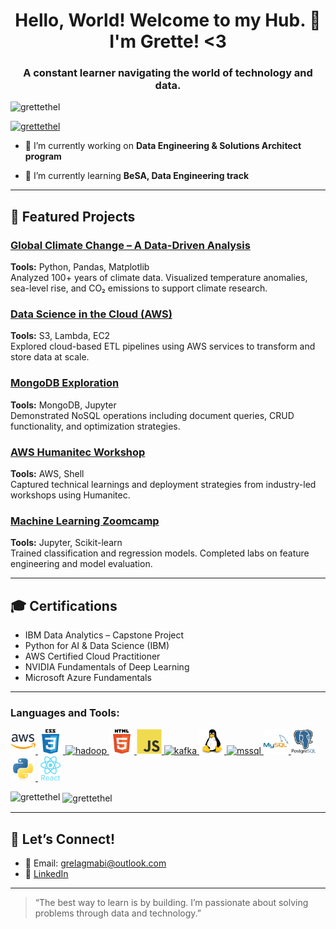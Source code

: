 <h1 align="center"> Hello, World! Welcome to my Hub. 👋 I'm Grette! <3 </h1>
<h3 align="center">A constant learner navigating the world of technology and data.</h3>

<p align="left"> <img src="https://komarev.com/ghpvc/?username=grettethel&label=Profile%20views&color=0e75b6&style=flat" alt="grettethel" /> </p>

<p align="left"> <a href="https://github.com/ryo-ma/github-profile-trophy"><img src="https://github-profile-trophy.vercel.app/?username=grettethel" alt="grettethel" /></a> </p>

- 🔭 I’m currently working on **Data Engineering & Solutions Architect program**

- 🌱 I’m currently learning **BeSA, Data Engineering track**


---

## 🚀 Featured Projects

### [Global Climate Change – A Data-Driven Analysis](https://github.com/GretteThel/Global-Climate-Change-A-Data-Driven-Analysis)
**Tools:** Python, Pandas, Matplotlib  
Analyzed 100+ years of climate data. Visualized temperature anomalies, sea-level rise, and CO₂ emissions to support climate research.

### [Data Science in the Cloud (AWS)](https://github.com/GretteThel/Data-Science-in-the-Cloud)
**Tools:** S3, Lambda, EC2  
Explored cloud-based ETL pipelines using AWS services to transform and store data at scale.

### [MongoDB Exploration](https://github.com/GretteThel/MongoDB)
**Tools:** MongoDB, Jupyter  
Demonstrated NoSQL operations including document queries, CRUD functionality, and optimization strategies.

### [AWS Humanitec Workshop](https://github.com/GretteThel/-AWS-DNB-Humanitec-Platform-Engineering)
**Tools:** AWS, Shell  
Captured technical learnings and deployment strategies from industry-led workshops using Humanitec.

### [Machine Learning Zoomcamp](https://github.com/GretteThel/machine-learning-zoomcamp)
**Tools:** Jupyter, Scikit-learn  
Trained classification and regression models. Completed labs on feature engineering and model evaluation.

---

## 🎓 Certifications

- IBM Data Analytics – Capstone Project
- Python for AI & Data Science (IBM)
- AWS Certified Cloud Practitioner
- NVIDIA Fundamentals of Deep Learning
- Microsoft Azure Fundamentals

---

<h3 align="left">Languages and Tools:</h3>
<p align="left"> <a href="https://aws.amazon.com" target="_blank" rel="noreferrer"> <img src="https://raw.githubusercontent.com/devicons/devicon/master/icons/amazonwebservices/amazonwebservices-original-wordmark.svg" alt="aws" width="40" height="40"/> </a> <a href="https://www.w3schools.com/css/" target="_blank" rel="noreferrer"> <img src="https://raw.githubusercontent.com/devicons/devicon/master/icons/css3/css3-original-wordmark.svg" alt="css3" width="40" height="40"/> </a> <a href="https://hadoop.apache.org/" target="_blank" rel="noreferrer"> <img src="https://www.vectorlogo.zone/logos/apache_hadoop/apache_hadoop-icon.svg" alt="hadoop" width="40" height="40"/> </a> <a href="https://www.w3.org/html/" target="_blank" rel="noreferrer"> <img src="https://raw.githubusercontent.com/devicons/devicon/master/icons/html5/html5-original-wordmark.svg" alt="html5" width="40" height="40"/> </a> <a href="https://developer.mozilla.org/en-US/docs/Web/JavaScript" target="_blank" rel="noreferrer"> <img src="https://raw.githubusercontent.com/devicons/devicon/master/icons/javascript/javascript-original.svg" alt="javascript" width="40" height="40"/> </a> <a href="https://kafka.apache.org/" target="_blank" rel="noreferrer"> <img src="https://www.vectorlogo.zone/logos/apache_kafka/apache_kafka-icon.svg" alt="kafka" width="40" height="40"/> </a> <a href="https://www.linux.org/" target="_blank" rel="noreferrer"> <img src="https://raw.githubusercontent.com/devicons/devicon/master/icons/linux/linux-original.svg" alt="linux" width="40" height="40"/> </a> <a href="https://www.microsoft.com/en-us/sql-server" target="_blank" rel="noreferrer"> <img src="https://www.svgrepo.com/show/303229/microsoft-sql-server-logo.svg" alt="mssql" width="40" height="40"/> </a> <a href="https://www.mysql.com/" target="_blank" rel="noreferrer"> <img src="https://raw.githubusercontent.com/devicons/devicon/master/icons/mysql/mysql-original-wordmark.svg" alt="mysql" width="40" height="40"/> </a> <a href="https://www.postgresql.org" target="_blank" rel="noreferrer"> <img src="https://raw.githubusercontent.com/devicons/devicon/master/icons/postgresql/postgresql-original-wordmark.svg" alt="postgresql" width="40" height="40"/> </a> <a href="https://www.python.org" target="_blank" rel="noreferrer"> <img src="https://raw.githubusercontent.com/devicons/devicon/master/icons/python/python-original.svg" alt="python" width="40" height="40"/> </a> <a href="https://reactjs.org/" target="_blank" rel="noreferrer"> <img src="https://raw.githubusercontent.com/devicons/devicon/master/icons/react/react-original-wordmark.svg" alt="react" width="40" height="40"/> </a> </p>

<p><img align="left" src="https://github-readme-stats.vercel.app/api/top-langs?username=grettethel&show_icons=true&locale=en&layout=compact" alt="grettethel" /></p>

<p>&nbsp;<img align="center" src="https://github-readme-stats.vercel.app/api?username=grettethel&show_icons=true&locale=en" alt="grettethel" /></p>

---

## 💬 Let’s Connect!

- 📩 Email: grelagmabi@outlook.com
- 🔗 [LinkedIn](https://linkedin.com/in/grethelm)

---

> “The best way to learn is by building. I’m passionate about solving problems through data and technology.”

